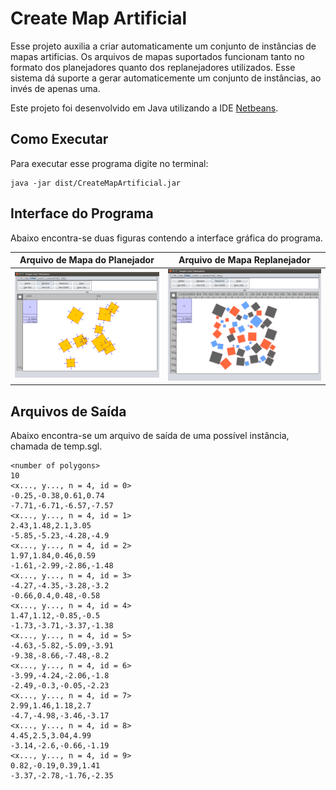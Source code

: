# Create Map Artificial
 
Esse projeto auxilia a criar automaticamente um conjunto de instâncias de mapas artificias. Os arquivos de mapas suportados funcionam tanto no formato dos planejadores quanto dos replanejadores utilizados. Esse sistema dá suporte a gerar automaticemente um conjunto de instâncias, ao invés de apenas uma.

Este projeto foi desenvolvido em Java utilizando a IDE [Netbeans](https://netbeans.org/). 

## Como Executar

Para executar esse programa digite no terminal: 

```
java -jar dist/CreateMapArtificial.jar
```

## Interface do Programa

Abaixo encontra-se duas figuras contendo a interface gráfica do programa.

| Arquivo de Mapa do Planejador | Arquivo de Mapa Replanejador  |
|-------------------------------|-------------------------------|
| ![](../Figures/map2.png)      | ![](../Figures/map.png)       |

## Arquivos de Saída

Abaixo encontra-se um arquivo de saída de uma possível instância, chamada de temp.sgl.

```
<number of polygons>
10
<x..., y..., n = 4, id = 0>
-0.25,-0.38,0.61,0.74
-7.71,-6.71,-6.57,-7.57
<x..., y..., n = 4, id = 1>
2.43,1.48,2.1,3.05
-5.85,-5.23,-4.28,-4.9
<x..., y..., n = 4, id = 2>
1.97,1.84,0.46,0.59
-1.61,-2.99,-2.86,-1.48
<x..., y..., n = 4, id = 3>
-4.27,-4.35,-3.28,-3.2
-0.66,0.4,0.48,-0.58
<x..., y..., n = 4, id = 4>
1.47,1.12,-0.85,-0.5
-1.73,-3.71,-3.37,-1.38
<x..., y..., n = 4, id = 5>
-4.63,-5.82,-5.09,-3.91
-9.38,-8.66,-7.48,-8.2
<x..., y..., n = 4, id = 6>
-3.99,-4.24,-2.06,-1.8
-2.49,-0.3,-0.05,-2.23
<x..., y..., n = 4, id = 7>
2.99,1.46,1.18,2.7
-4.7,-4.98,-3.46,-3.17
<x..., y..., n = 4, id = 8>
4.45,2.5,3.04,4.99
-3.14,-2.6,-0.66,-1.19
<x..., y..., n = 4, id = 9>
0.82,-0.19,0.39,1.41
-3.37,-2.78,-1.76,-2.35
```
